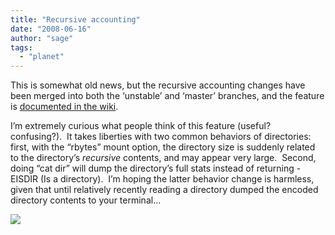 ```yaml
---
title: "Recursive accounting"
date: "2008-06-16"
author: "sage"
tags: 
  - "planet"
---
```


This is somewhat old news, but the recursive accounting changes have been merged into both the ‘unstable’ and ‘master’ branches, and the feature is [documented in the wiki](http://ceph.newdream.net/wiki/Recursive_accounting).

I’m extremely curious what people think of this feature (useful? confusing?).  It takes liberties with two common behaviors of directories: first, with the “rbytes” mount option, the directory size is suddenly related to the directory’s _recursive_ contents, and may appear very large.  Second, doing “cat dir” will dump the directory’s full stats instead of returning -EISDIR (Is a directory).  I’m hoping the latter behavior change is harmless, given that until relatively recently reading a directory dumped the encoded directory contents to your terminal…

![](http://track.hubspot.com/__ptq.gif?a=268973&k=14&bu=http://ceph.com&r=http://ceph.com/updates/recursive-accounting/&bvt=rss&p=wordpress)
